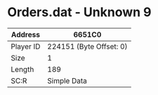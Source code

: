 #  Orders.dat - Unknown 9
Address   | 6651C0
----------|-------------
Player ID | 224151 (Byte Offset: 0)
Size 	  | 1
Length 	  | 189
SC:R      | Simple Data


